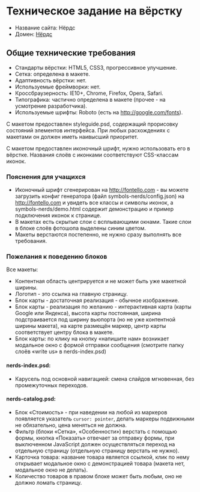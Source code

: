 # Техническое задание на вёрстку

* Название сайта: Нёрдс
* Домен: [Нёрдс](https://github.com/ndgo/nerds)

## Общие технические требования

* Стандарты вёрстки: HTML5, CSS3, прогрессивное улучшение.
* Сетка: определена в макете.
* Адаптивность вёрстки: нет.
* Используемые фреймворки: нет.
* Кроссбраузерность: IE10+, Chrome, Firefox, Opera, Safari.
* Типографика: частично определена в макете (прочее - на усмотрение разработчика).
* Используемые шрифты: Roboto (есть на http://google.com/fonts).

С макетом предоставлен styleguide.psd, содержащий прорисовку состояний элементов интерфейса. При любых расхождениях с макетами он должен иметь наивысший приоритет.

С макетом предоставлен иконочный шрифт, нужно использовать его в вёрстке. Названия слоёв с иконками соответствуют CSS-классам иконок.

### Пояснения для учащихся

* Иконочный шрифт сгенерирован на http://fontello.com - вы можете загрузить конфиг генератора (файл symbols-nerds/config.json) на http://fontello.com и увидеть все классы и символы иконок, а symbols-nerds/demo.html содержит демонстрацию и пример подключения иконок к странице.
* В макетах есть скрытые слои с всплывающими окнами. Такие слои в блоке слоёв фотошопа выделены синим цветом.
* Макеты верстаются постепенно, не нужно сразу выполнять все требования.

### Пожелания к поведению блоков

Все макеты:

* Контентная область центрируется и не может быть уже макетной ширины.
* Логотип - это ссылка на главную страницу.
* Блок карты - достаточная реализация - обычное изображение.
* Блок карты - реализация по желанию - интерактивная карта (карты Google или Яндекса), высота карты постоянная, ширина подстраивается под ширину вьюпорта (но не уже контентной ширины макета), на карте размещён маркер, центр карты соответствует центру блока в макете.
* Блок карты: по клику на кнопку «напишите нам» возникает модальное окно с формой отправки сообщения (смотрите папку слоёв «write us» в nerds-index.psd)

#### nerds-index.psd:

* Карусель под основной навигацией: смена слайдов мгновенная, без промежуточных переходов.

#### nerds-catalog.psd:

* Блок «Стоимость» - при наведении на любой из маркеров появляется указатель `cursor: pointer`, делать маркеры подвижными не обязательно, цена меняться не должна.
* Фильтр (блоки «Сетка», «Особенности») верстать с помощью формы, кнопка «Показать» отвечает за отправку формы, при выключенном JavaScript должен осуществляться переход на отдельную страницу (отдельную страницу верстать не нужно).
* Карточка товара: название товара является ссылкой, клик по нему открывает модальное окно с демонстрацией товара (макета нет, модальное окно не делать).
* Количество товаров в правом блоке может быть любым, оно не должно ломать страницу.
